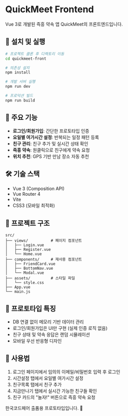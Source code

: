 # QuickMeet Frontend

Vue 3로 개발된 즉흥 약속 앱 QuickMeet의 프론트엔드입니다.

## 🚀 설치 및 실행

```bash
# 프로젝트 클론 후 디렉토리 이동
cd quickmeet-front

# 의존성 설치
npm install

# 개발 서버 실행
npm run dev

# 프로덕션 빌드
npm run build
```

## 📱 주요 기능

- **로그인/회원가입**: 간단한 프로토타입 인증
- **요일별 여가시간 설정**: 반복되는 일정 패턴 등록
- **친구 관리**: 친구 추가 및 실시간 상태 확인
- **즉흥 약속**: 원클릭으로 친구에게 약속 요청
- **위치 추천**: GPS 기반 만남 장소 자동 추천

## 🛠 기술 스택

- Vue 3 (Composition API)
- Vue Router 4
- Vite
- CSS3 (모바일 최적화)

## 📁 프로젝트 구조

```
src/
├── views/          # 페이지 컴포넌트
│   ├── Login.vue
│   ├── Register.vue
│   └── Home.vue
├── components/     # 재사용 컴포넌트
│   ├── FriendCard.vue
│   ├── BottomNav.vue
│   └── Modal.vue
├── assets/         # 스타일 파일
│   └── style.css
├── App.vue
└── main.js
```

## 🎯 프로토타입 특징

- DB 연결 없이 메모리 기반 데이터 관리
- 로그인/회원가입은 UI만 구현 (실제 인증 로직 없음)
- 친구 상태 및 약속 응답은 랜덤 시뮬레이션
- 모바일 우선 반응형 디자인

## 📱 사용법

1. 로그인 페이지에서 임의의 이메일/비밀번호 입력 후 로그인
2. 시간설정 탭에서 요일별 여가시간 설정
3. 친구목록 탭에서 친구 추가
4. 지금만나기 탭에서 실시간 가능한 친구들 확인
5. 친구 카드의 "놀자!" 버튼으로 즉흥 약속 요청

한국코드페어 출품용 프로토타입입니다. 🎉
